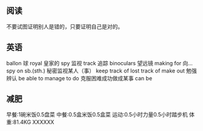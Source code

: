## 阅读 ##
不要试图证明别人是错的，只要证明自己是对的。
## 英语 ##
ballon 球
royal 皇家的
spy 监视
track 追踪
binoculars 望远镜
making for 向...
spy on sb.(sth.) 秘密监视某人（事）
keep track of
lost track of
make out 勉强辨认
be able to
manage to do 克服困难成功做成某事
can be
## 减肥 ##
早餐:1碗米饭0.5盘菜
中餐:0.5盒米饭0.5盒菜
运动:0.5小时力量0.5小时踏步机
体重:81.4KG
XXXXXX
